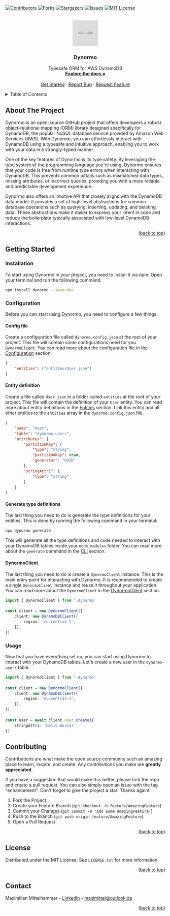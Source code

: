 <a name="readme-top"></a>

[![Contributors][contributors-shield]][contributors-url]
[![Forks][forks-shield]][forks-url]
[![Stargazers][stars-shield]][stars-url]
[![Issues][issues-shield]][issues-url]
[![MIT License][license-shield]][license-url]

<!-- PROJECT LOGO -->
<br />
<div align="center">
  <a href="https://github.com/MaxiMittel/dynormo">
    <img src="images/logo.svg" alt="Logo" width="80" height="80">
  </a>

  <h3 align="center">Dynormo</h3>

  <p align="center">
    Typesafe ORM for AWS DynamoDB
    <br />
    <a href="https://github.com/MaxiMittel/dynormo/wiki"><strong>Explore the docs »</strong></a>
    <br />
    <br />
    <a href="https://github.com/MaxiMittel/dynormo/wiki/Getting-started">Get Started</a>
    ·
    <a href="https://github.com/MaxiMittel/dynormo/issues">Report Bug</a>
    ·
    <a href="https://github.com/MaxiMittel/dynormo/issues">Request Feature</a>
  </p>
</div>

<!-- TABLE OF CONTENTS -->
<details>
  <summary>Table of Contents</summary>
  <ol>
    <li>
      <a href="#about-the-project">About The Project</a>
    </li>
    <li>
      <a href="#getting-started">Getting Started</a>
      <ul>
        <li><a href="#installation">Installation</a></li>
        <li><a href="#configuration">Configuration</a></li>
        <li><a href="#usage">Usage</a></li>
      </ul>
    </li>
    <li><a href="#contributing">Contributing</a></li>
    <li><a href="#license">License</a></li>
    <li><a href="#contact">Contact</a></li>
  </ol>
</details>

<!-- ABOUT THE PROJECT -->

## About The Project

Dynormo is an open-source GitHub project that offers developers a robust object-relational mapping (ORM) library designed specifically for DynamoDB, the popular NoSQL database service provided by Amazon Web Services (AWS). With Dynormo, you can effortlessly interact with DynamoDB using a typesafe and intuitive approach, enabling you to work with your data in a strongly-typed manner.

One of the key features of Dynormo is its type safety. By leveraging the type system of the programming language you're using, Dynormo ensures that your code is free from runtime type errors when interacting with DynamoDB. This prevents common pitfalls such as mismatched data types, missing attributes, or incorrect queries, providing you with a more reliable and predictable development experience.

Dynormo also offers an intuitive API that closely aligns with the DynamoDB data model. It provides a set of high-level abstractions for common database operations such as querying, inserting, updating, and deleting data. These abstractions make it easier to express your intent in code and reduce the boilerplate typically associated with low-level DynamoDB interactions.

<p align="right">(<a href="#readme-top">back to top</a>)</p>

<!-- GETTING STARTED -->

## Getting Started

### Installation

To start using Dynormo in your project, you need to install it via npm. Open your terminal and run the following command:

```bash
npm install dynormo --save-dev
```

### Configuration

Before you can start using Dynormo, you need to configure a few things.

#### Config file

Create a configuration file called `dynormo.config.json` at the root of your project. This file will contain some configurations need for you `DynormoClient`. You can read more about the configuration file in the [Configuration](Configuration.md) section.

```json
{
    "entities": ["entities/User.json"]
}
```

#### Entity definition

Create a file called `User.json` in a folder called `entities` at the root of your project. This file will contain the definition of your `User` entity. You can read more about entity definitions in the [Entities](Entities.md) section.
Link this entity and all other entities to the `entities` array in the `dynormo.config.json` file.

```json
{
    "name": "User",
    "table": "dynormo-users",
    "attributes": {
        "partitionKey": {
            "type": "string",
            "partitionKey": true,
            "generator": "UUID"
        },
        "stringAttr1": {
            "type": "string"
        }
    }
}
```

#### Generate type definitions

The last thing you need to do is generate the type definitions for your entities. This is done by running the following command in your terminal:

```bash
npx dynormo generate
```

This will generate all the type definitions and code needed to interact with your DynamoDB tables inside your `node_modules` folder. You can read more about the `generate` command in the [CLI](Cli.md) section.

#### DynormoClient

The last thing you need to do is create a `DynormoClient` instance. This is the main entry point for interacting with Dynormo.
It is recommended to create a single `DynormoClient` instance and reuse it throughout your application. You can read more about the `DynormoClient` in the [DynormoClient](DynormoClient.md) section.

```typescript
import { DynormoClient } from '.dynormo'

const client = new DynormoClient({
    client: new DynamoDBClient({
        region: 'eu-central-1',
    }),
})
```

### Usage

Now that you have everything set up, you can start using Dynormo to interact with your DynamoDB tables. Let's create a new user in the `dynormo-users` table.

```typescript
import { DynormoClient } from '.dynormo'

const client = new DynormoClient({
    client: new DynamoDBClient({
        region: 'eu-central-1',
    }),
})

const user = await client.user.create({
    stringAttr1: 'Hello World!',
})
```

<!-- CONTRIBUTING -->

## Contributing

Contributions are what make the open source community such an amazing place to learn, inspire, and create. Any contributions you make are **greatly appreciated**.

If you have a suggestion that would make this better, please fork the repo and create a pull request. You can also simply open an issue with the tag "enhancement".
Don't forget to give the project a star! Thanks again!

1. Fork the Project
2. Create your Feature Branch (`git checkout -b feature/AmazingFeature`)
3. Commit your Changes (`git commit -m 'Add some AmazingFeature'`)
4. Push to the Branch (`git push origin feature/AmazingFeature`)
5. Open a Pull Request

<p align="right">(<a href="#readme-top">back to top</a>)</p>

<!-- LICENSE -->

## License

Distributed under the MIT License. See `LICENSE.txt` for more information.

<p align="right">(<a href="#readme-top">back to top</a>)</p>

<!-- CONTACT -->

## Contact

Maximilian Mittelhammer - [LinkedIn](https://www.linkedin.com/in/maximilian-mittelhammer-6a0278130/) - maximittel@outlook.de

<p align="right">(<a href="#readme-top">back to top</a>)</p>

<!-- MARKDOWN LINKS & IMAGES -->
<!-- https://www.markdownguide.org/basic-syntax/#reference-style-links -->

[contributors-shield]: https://img.shields.io/github/contributors/MaxiMittel/dynormo.svg?style=for-the-badge
[contributors-url]: https://github.com/MaxiMittel/dynormo/graphs/contributors
[forks-shield]: https://img.shields.io/github/forks/MaxiMittel/dynormo.svg?style=for-the-badge
[forks-url]: https://github.com/MaxiMittel/dynormo/network/members
[stars-shield]: https://img.shields.io/github/stars/MaxiMittel/dynormo.svg?style=for-the-badge
[stars-url]: https://github.com/MaxiMittel/dynormo/stargazers
[issues-shield]: https://img.shields.io/github/issues/MaxiMittel/dynormo.svg?style=for-the-badge
[issues-url]: https://github.com/MaxiMittel/dynormo/issues
[license-shield]: https://img.shields.io/github/license/MaxiMittel/dynormo.svg?style=for-the-badge
[license-url]: https://github.com/MaxiMittel/dynormo/blob/master/LICENSE.txt
[linkedin-shield]: https://img.shields.io/badge/-LinkedIn-black.svg?style=for-the-badge&logo=linkedin&colorB=555
[linkedin-url]: https://linkedin.com/in/othneildrew
[product-screenshot]: images/screenshot.png
[Next.js]: https://img.shields.io/badge/next.js-000000?style=for-the-badge&logo=nextdotjs&logoColor=white
[Next-url]: https://nextjs.org/
[React.js]: https://img.shields.io/badge/React-20232A?style=for-the-badge&logo=react&logoColor=61DAFB
[React-url]: https://reactjs.org/
[Vue.js]: https://img.shields.io/badge/Vue.js-35495E?style=for-the-badge&logo=vuedotjs&logoColor=4FC08D
[Vue-url]: https://vuejs.org/
[Angular.io]: https://img.shields.io/badge/Angular-DD0031?style=for-the-badge&logo=angular&logoColor=white
[Angular-url]: https://angular.io/
[Svelte.dev]: https://img.shields.io/badge/Svelte-4A4A55?style=for-the-badge&logo=svelte&logoColor=FF3E00
[Svelte-url]: https://svelte.dev/
[Laravel.com]: https://img.shields.io/badge/Laravel-FF2D20?style=for-the-badge&logo=laravel&logoColor=white
[Laravel-url]: https://laravel.com
[Bootstrap.com]: https://img.shields.io/badge/Bootstrap-563D7C?style=for-the-badge&logo=bootstrap&logoColor=white
[Bootstrap-url]: https://getbootstrap.com
[JQuery.com]: https://img.shields.io/badge/jQuery-0769AD?style=for-the-badge&logo=jquery&logoColor=white
[JQuery-url]: https://jquery.com
